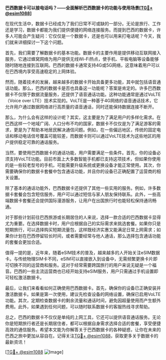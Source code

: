 **巴西数据卡可以接电话吗？——全面解析巴西数据卡的功能与使用场景[[TG💪+ @esim1088](https://t.me/s/esim1088)]**

在现代生活中，数据卡已经成为了我们日常不可或缺的一部分。无论是旅行、工作还是学习，数据卡都能为我们提供便捷的网络连接服务。而提到巴西的数据卡，许多人可能会产生疑问：它仅仅是一个数据卡，还是也可以用来打电话呢？今天，我们就来详细探讨一下这个问题。

首先，我们需要了解数据卡的基本功能。数据卡的主要作用是提供移动互联网接入服务，它通过蜂窝网络为用户提供无线Wi-Fi热点，使手机、平板电脑等设备能够随时随地连接到互联网。巴西的数据卡通常支持4G或5G网络，这意味着用户可以在巴西境内享受高速稳定的上网体验。

然而，随着技术的发展，越来越多的数据卡开始具备更多功能，其中就包括语音通话功能。那么，巴西的数据卡是否也具备这一功能呢？答案是肯定的。许多巴西数据卡不仅限于数据流量服务，还提供了语音通话功能。这种功能通常是通过VoLTE（Voice over LTE）技术实现的。VoLTE是一种基于4G网络的语音通话技术，它允许用户通过数据网络进行高质量的语音通话，同时还能保持数据连接不断开。

那么，为什么会有这样的设计呢？其实，这主要是为了满足用户的多样化需求。在巴西这样一个地域广阔、人口分布不均的国家，数据卡不仅仅是为了满足游客的需求，更是为了帮助本地居民解决通信问题。例如，在一些偏远地区，传统的固定电话和移动电话信号覆盖可能较差，而数据卡则可以通过VoLTE技术为这些地区的用户提供稳定可靠的通话服务。

当然，要使用巴西数据卡的通话功能，用户需要满足一些条件。首先，你的设备必须支持VoLTE功能。目前市面上大多数智能手机都已支持这项技术，但如果你使用的是一些较老型号的手机，可能需要升级系统或更换设备才能正常使用。其次，你需要确保你的数据卡套餐中包含通话功能，并且你的设备已正确配置了运营商的相关设置。

除了基本的通话功能外，巴西数据卡还提供了其他一些实用的服务。例如，许多数据卡套餐会包含短信服务，用户可以通过短信与家人朋友保持联系。此外，一些高端数据卡套餐还会提供国际漫游服务，让用户在出国旅行时也能轻松保持通讯畅通。

对于那些计划前往巴西旅游或长期居住的人来说，选择一款合适的巴西数据卡显得尤为重要。在选择数据卡时，用户应根据自己的实际需求来挑选套餐。如果你只是短期旅行，可以选择购买短期流量包，这样既经济实惠又能满足日常上网需求；如果你计划在巴西停留较长时间，或者需要经常与他人通话，那么选择包含通话功能的套餐会更加合适。

值得一提的是，近年来，随着eSIM技术的普及，越来越多的人开始关注eSIM数据卡。与传统物理SIM卡不同，eSIM可以直接嵌入到设备中，无需频繁更换卡片即可切换不同的运营商和服务。这对于经常需要跨国旅行的用户来说无疑是一个福音。巴西的一些主流运营商也已经开始支持eSIM服务，用户只需通过手机设置即可轻松激活数据卡。

最后，让我们来看看如何正确使用巴西数据卡。首先，确保你的设备已正确安装并激活数据卡。如果是第一次使用，建议先检查设备的网络设置，确保已启用VoLTE功能。其次，定期检查数据卡的剩余流量和通话时间，避免因超量使用而产生额外费用。此外，如果遇到任何问题，可以随时联系数据卡的客服热线寻求帮助。

总之，巴西的数据卡不仅仅是单纯的上网工具，它还可以提供语音通话服务。无论你是短期旅行者还是长期居住者，都可以根据自身需求选择合适的套餐，享受便捷高效的通信服务。希望本文能为你解答关于巴西数据卡的各种疑惑，让你在未来的巴西之旅中更加从容自在。记得关注[TG💪+ @esim1088](https://t.me/s/esim1088)，获取更多关于数据卡的最新资讯！

[[TG💪+ @esim1088](https://t.me/s/esim1088) ![Image](https://i.postimg.cc/4NQfJmqS/Snipaste-2025-05-13-00-14-12.png)]